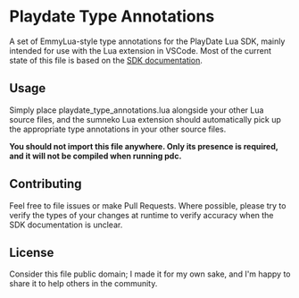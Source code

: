 # Playdate Type Annotations
A set of EmmyLua-style type annotations for the PlayDate Lua SDK, mainly intended for use with the Lua extension in VSCode. Most of the current state of this file is based on the [SDK documentation](https://sdk.play.date/1.12.3/Inside%20Playdate.html).

## Usage
Simply place playdate_type_annotations.lua alongside your other Lua source files, and the sumneko Lua extension should automatically pick up the appropriate type annotations in your other source files.

**You should not import this file anywhere. Only its presence is required, and it will not be compiled when running pdc.**

## Contributing
Feel free to file issues or make Pull Requests. Where possible, please try to verify the types of your changes at runtime to verify accuracy when the SDK documentation is unclear.

## License
Consider this file public domain; I made it for my own sake, and I'm happy to share it to help others in the community.
